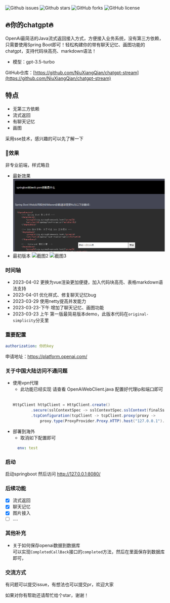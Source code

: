 ![Github issues](https://img.shields.io/github/issues/NiuXiangQian/chatgpt-stream)
![Github stars](https://img.shields.io/github/stars/NiuXiangQian/chatgpt-stream)
![GitHub forks](https://img.shields.io/github/forks/NiuXiangQian/chatgpt-stream)
![GitHub license](https://img.shields.io/github/license/NiuXiangQian/chatgpt-stream)

## 🔥你的chatgpt🔥

OpenAi最简洁的Java流式返回接入方式，方便接入业务系统，没有第三方依赖，只需要使用Spring Boot即可！轻松构建你的带有聊天记忆、画图功能的chatgpt，支持代码块高亮、markdown语法！
- 模型：gpt-3.5-turbo

GitHub仓库：[https://github.com/NiuXiangQian/chatgpt-stream](https://github.com/NiuXiangQian/chatgpt-stream)

## 特点

* 无第三方依赖
* 流式返回
* 有聊天记忆
* 画图

采用sse技术，感兴趣的可以先了解一下

### 👀效果
非专业前端，样式略丑
* 最新效果
![截图1](docs/demo3.png)
* 最初版本
![截图2](docs/demo2.gif)
![截图3](docs/demo1.png)

### 时间轴
- 2023-04-02 更换为vue渲染更加便捷，加入代码块高亮、表格markdown语法支持
- 2023-04-01 优化样式、修复聊天记忆bug
- 2023-03-29 使用netty提高并发能力
- 2023-03-23-下午 增加了聊天记忆、画图功能
- 2023-03-23 上午 第一版最简易版本demo，此版本代码在`original-simplicity`分支里
### 重要配置

```yaml
authorization: 你的key
```
申请地址：https://platform.openai.com/

### 关于中国大陆访问不通问题

* 使用vpn代理
    - 此功能已经实现 请查看 OpenAiWebClient.java 配置好代理ip和端口即可
    ```java
  
  HttpClient httpClient = HttpClient.create()
            .secure(sslContextSpec -> sslContextSpec.sslContext(finalSslContext))
            .tcpConfiguration(tcpClient -> tcpClient.proxy(proxy ->
                proxy.type(ProxyProvider.Proxy.HTTP).host("127.0.0.1").port(7890)));
  
    ```
* 部署到海外
    - 取消如下配置即可
  ```yaml
    env: test
    ```

### 启动

启动springboot 然后访问 http://127.0.0.1:8080/

### 后续功能

- [X] 流式返回
- [X] 聊天记忆
- [X] 图片接入
- [ ] ....

### 其他补充

- 关于如何保存openai数据到数据库  
    可以实现``CompletedCallBack``接口的``completed``方法，然后在里面保存到数据库即可，

### 交流方式

有问题可以提交issue，有想法也可以提交pr，欢迎大家

如果对你有帮助还请帮忙给个star，谢谢！
